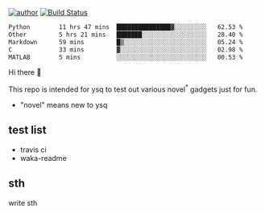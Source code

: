 [![author](https://img.shields.io/badge/author-ysq-green)](https://github.com/Yang-Shiqin)
[![Build Status](https://app.travis-ci.com/Yang-Shiqin/testall.svg?branch=main)](https://app.travis-ci.com/Yang-Shiqin/testall)

<!--START_SECTION:waka-->

```txt
Python        11 hrs 47 mins  ███████████████▓░░░░░░░░░   62.53 %
Other         5 hrs 21 mins   ███████░░░░░░░░░░░░░░░░░░   28.40 %
Markdown      59 mins         █▒░░░░░░░░░░░░░░░░░░░░░░░   05.24 %
C             33 mins         ▓░░░░░░░░░░░░░░░░░░░░░░░░   02.98 %
MATLAB        5 mins          ░░░░░░░░░░░░░░░░░░░░░░░░░   00.53 %
```

<!--END_SECTION:waka-->

Hi there 👋

This repo is intended for ysq to test out various novel<sup>*</sup> gadgets just for fun.

- "novel" means new to ysq

## test list
- travis ci
- waka-readme


## sth
write sth

